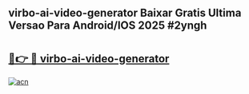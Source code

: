 ## virbo-ai-video-generator Baixar Gratis Ultima Versao Para Android/IOS 2025 #2yngh

# <h2><a href="https://ainizakaria.my?title=virbo-ai-video-generator&ref=20M">🔗👉 🔴 virbo-ai-video-generator</a></h2>

[![acn](https://github.com/user-attachments/assets/0f9c940e-d8b0-45ae-aac7-cd30a18b3e1c)](https://ainizakaria.my?title=virbo-ai-video-generator&ref=20M)

